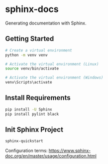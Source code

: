 # sphinx-docs

Generating documentation with Sphinx.

## Getting Started

```sh
# Create a virtual environment
python -m venv venv

# Activate the virtual environment (Linux)
source venv/bin/activate

# Activate the virtual environment (Windows)
venv\Scripts\activate
```

## Install Requirements

```sh
pip install -U Sphinx
pip install pylint black
```

## Init Sphinx Project

```sh
sphinx-quickstart
```

Configuration terms: https://www.sphinx-doc.org/en/master/usage/configuration.html

